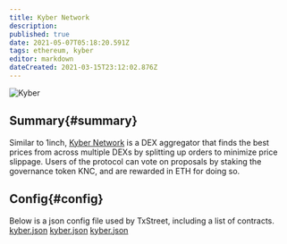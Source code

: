 ```yaml
---
title: Kyber Network
description:
published: true
date: 2021-05-07T05:18:20.591Z
tags: ethereum, kyber
editor: markdown
dateCreated: 2021-03-15T23:12:02.876Z
---
```


![Kyber](https://txstreet.com/static/img/singles/house_logos/kyber.png)

## Summary{#summary}

Similar to 1inch, [Kyber Network](https://www.kyber.network) is a DEX aggregator that finds the best prices from across multiple DEXs by splitting up orders to minimize price slippage. Users of the protocol can vote on proposals by staking the governance token KNC, and are rewarded in ETH for doing so.

## Config{#config}

Below is a json config file used by TxStreet, including a list of contracts. [kyber.json](/ethereum/houses/kyber.json) [kyber.json](/ethereum/houses/kyber.json) [kyber.json](/ethereum/houses/kyber.json)